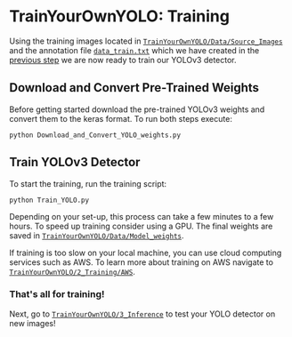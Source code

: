 # TrainYourOwnYOLO: Training
Using the training images located in [`TrainYourOwnYOLO/Data/Source_Images`](/Data/Source_Images) and the annotation file [`data_train.txt`](/Data/Source_Images/vott-csv-export) which we have created in the [previous step](/1_Image_Annotation/) we are now ready to train our YOLOv3 detector. 

## Download and Convert Pre-Trained Weights
Before getting started download the pre-trained YOLOv3 weights and convert them to the keras format. To run both steps execute:

```
python Download_and_Convert_YOLO_weights.py
```
## Train YOLOv3 Detector
To start the training, run the training script:
```
python Train_YOLO.py 
```
Depending on your set-up, this process can take a few minutes to a few hours. To speed up training consider using a GPU. The final weights are saved in [`TrainYourOwnYOLO/Data/Model_weights`](/Data/Model_weights). 

<!-- ### Training on AWS -->
If training is too slow on your local machine, you can use cloud computing services such as AWS. To learn more about training on AWS navigate to [`TrainYourOwnYOLO/2_Training/AWS`](/2_Training/AWS).

### That's all for training! 
Next, go to [`TrainYourOwnYOLO/3_Inference`](/3_Inference) to test your YOLO detector on new images!